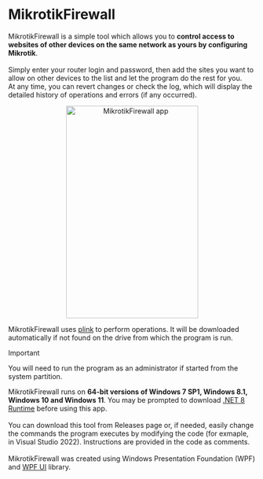 # MikrotikFirewall
MikrotikFirewall is a simple tool which allows you to **control access to websites of other devices on the same network as yours by configuring Mikrotik**.\
\
Simply enter your router login and password, then add the sites you want to allow on other devices to the list and let the program do the rest for you.\
At any time, you can revert changes or check the log, which will display the detailed history of operations and errors (if any occurred).
<p align="center">
<img width="269" height="432" alt="MikrotikFirewall app" src="https://github.com/user-attachments/assets/8029406b-0739-4cf5-af99-51cea6e124ff" />
</p>


MikrotikFirewall uses [plink](https://www.chiark.greenend.org.uk/~sgtatham/putty/latest.html) to perform operations. It will be downloaded automatically if not found on the drive from which the program is run. 
> [!IMPORTANT]
> You will need to run the program as an administrator if started from the system partition.

MikrotikFirewall runs on **64-bit versions of Windows 7 SP1, Windows 8.1, Windows 10 and Windows 11**. You may be prompted to download [.NET 8 Runtime](https://dotnet.microsoft.com/en-us/download/dotnet/8.0) before using this app.\
\
You can download this tool from Releases page or, if needed, easily change the commands the program executes by modifying the code (for exmaple, in Visual Studio 2022). Instructions are provided in the code as comments.\
\
MikrotikFirewall was created using Windows Presentation Foundation (WPF) and [WPF UI](https://wpfui.lepo.co/) library.
